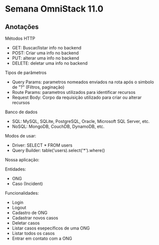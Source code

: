 # Semana OmniStack 11.0

## Anotações

Métodos HTTP

- GET: Buscar/listar info no backend
- POST: Criar uma info no backend
- PUT: alterar uma info no backend
- DELETE: deletar uma info no backend

Tipos de parâmetros

- Query Params: parametros nomeados enviados na rota após o simbolo de "?" (Filtros, paginação)
- Route Params: parametros utilizados para identificar recursos
- Request Body: Corpo da requisição utilizado para criar ou alterar recursos

Banco de dados

- SQL: MySQL, SQLite, PostgreSQL, Oracle, Microsoft SQL Server, etc.
- NoSQL: MongoDB, CouchDB, DynamoDB, etc.

Modos de usar:

- Driver: SELECT \* FROM users
- Query Builder: table('users).select('\*').where()

Nossa aplicação:

Entidades:

- ONG
- Caso (Incident)

Funcionalidades:

- Login
- Logout
- Cadastro de ONG
- Cadastrar novos casos
- Deletar casos
- Listar casos esepecíficos de uma ONG
- Listar todos os casos
- Entrar em contato com a ONG
